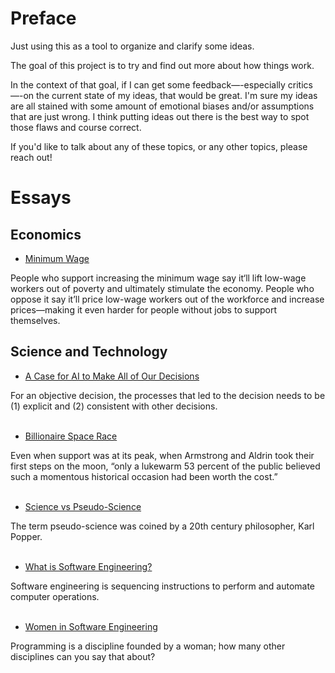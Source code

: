 # Preface

Just using this as a tool to organize and clarify some ideas.

The goal of this project is to try and find out more about how things work. 

In the context of that goal, if I can get some feedback—-especially critics—-on the current state of my ideas, that would be great. I'm sure my ideas are all stained with some amount of emotional biases and/or assumptions that are just wrong. I think putting ideas out there is the best way to spot those flaws and course correct. 

If you'd like to talk about any of these topics, or any other topics, please reach out! 

# Essays

## Economics

- <a href="https://github.com/ilhamkabir/essays/blob/main/Economics/minimum-wage.pdf">
    Minimum Wage
</a>
    People who support increasing the minimum wage say it‘ll lift low-wage workers out of poverty and ultimately stimulate the economy. People who oppose it say it’ll price low-wage workers out of the workforce and increase prices—making it even harder for people without jobs to support themselves.
<br />

## Science and Technology

- <a href="https://github.com/ilhamkabir/essays/blob/main/Science%20and%20Technology/a-case-for-ai-to-make-all-of-our-decisions.pdf">
    A Case for AI to Make All of Our Decisions
</a>
    For an objective decision, the processes that led to the decision needs to be (1) explicit and (2) consistent with other decisions.
<br /><br />

- <a href="https://github.com/ilhamkabir/essays/blob/main/Science%20and%20Technology/billionaire-space-race.pdf">
    Billionaire Space Race
</a>
    Even when support was at its peak, when Armstrong and Aldrin took their first steps on the moon, “only a lukewarm 53 percent of the public believed such a momentous historical occasion had been worth the cost.”
<br /><br />

- <a href="https://github.com/ilhamkabir/essays/blob/main/Science%20and%20Technology/science-v-pseudo-science.pdf">
    Science vs Pseudo-Science
</a>
    The term pseudo-science was coined by a 20th century philosopher, Karl Popper. 
<br /><br />

- <a href="https://github.com/ilhamkabir/essays/blob/main/Science%20and%20Technology/what-is-software-engineering.pdf">
    What is Software Engineering?
</a>
    Software engineering is sequencing instructions to perform and automate computer operations. 
<br /><br />

- <a href="https://github.com/ilhamkabir/essays/blob/main/Science%20and%20Technology/women-in-software-engineering.pdf">
    Women in Software Engineering
</a>
    Programming is a discipline founded by a woman; how many other disciplines can you say that about?
<br /><br />

